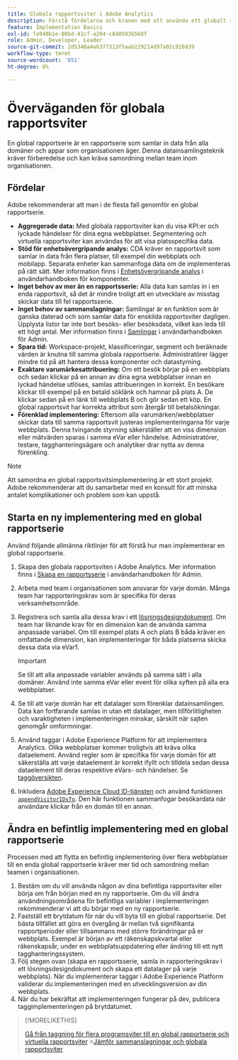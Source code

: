 ```yaml
---
title: Globala rapportsviter i Adobe Analytics
description: Förstå fördelarna och kraven med att använda ett globalt rapporteringsprogram.
feature: Implementation Basics
exl-id: fa949b1e-80bd-41cf-a294-c840503b568f
role: Admin, Developer, Leader
source-git-commit: 2d5348a4a6377313f5aab229214d97a02c826939
workflow-type: tm+mt
source-wordcount: '851'
ht-degree: 0%

---
```


# Överväganden för globala rapportsviter

En global rapportserie är en rapportserie som samlar in data från alla domäner och appar som organisationen äger. Denna datainsamlingsteknik kräver förberedelse och kan kräva samordning mellan team inom organisationen.

## Fördelar

Adobe rekommenderar att man i de flesta fall genomför en global rapportserie.

* **Aggregerade data:** Med globala rapportsviter kan du visa KPI:er och lyckade händelser för dina egna webbplatser. Segmentering och virtuella rapportsviter kan användas för att visa platsspecifika data.
* **Stöd för enhetsövergripande analys:** CDA kräver en rapportsvit som samlar in data från flera platser, till exempel din webbplats och mobilapp. Separata enheter kan sammanfoga data om de implementeras på rätt sätt. Mer information finns i [Enhetsövergripande analys](../../components/cda/overview.md) i användarhandboken för komponenter.
* **Inget behov av mer än en rapportsserie:** Alla data kan samlas in i en enda rapportsvit, så det är mindre troligt att en utvecklare av misstag skickar data till fel rapportsserie.
* **Inget behov av sammanslagningar:** Samlingar är en funktion som är ganska daterad och som samlar data för enskilda rapportsviter dagligen. Upplysta listor tar inte bort besöks- eller besöksdata, vilket kan leda till ett högt antal. Mer information finns i [Samlingar](../../admin/tools/manage-rs/rollup-report-suite.md) i användarhandboken för Admin.
* **Spara tid:** Workspace-projekt, klassificeringar, segment och beräknade värden är knutna till samma globala rapportserie. Administratörer lägger mindre tid på att hantera dessa komponenter och datastyrning.
* **Exaktare varumärkesattribuering:** Om ett besök börjar på en webbplats och sedan klickar på en annan av dina egna webbplatser innan en lyckad händelse utlöses, samlas attribueringen in korrekt. En besökare klickar till exempel på en betald söklänk och hamnar på plats A. De klickar sedan på en länk till webbplats B och gör sedan ett köp. En global rapportsvit har korrekta attribut som återgår till betalsökningar.
* **Förenklad implementering:** Eftersom alla varumärken/webbplatser skickar data till samma rapportsvit justeras implementeringarna för varje webbplats. Denna tvingande styrning säkerställer att en viss dimension eller mätvärden sparas i samma eVar eller händelse. Administratörer, testare, tagghanteringsägare och analytiker drar nytta av denna förenkling.

>[!NOTE]
>
>Att samordna en global rapportsvitsimplementering är ett stort projekt. Adobe rekommenderar att du samarbetar med en konsult för att minska antalet komplikationer och problem som kan uppstå.

## Starta en ny implementering med en global rapportserie

Använd följande allmänna riktlinjer för att förstå hur man implementerar en global rapportserie.

1. Skapa den globala rapportsviten i Adobe Analytics. Mer information finns i [Skapa en rapportsserie](/help/admin/tools/manage-rs/new-rs/t-create-a-report-suite.md) i användarhandboken för Admin.
1. Arbeta med team i organisationen som ansvarar för varje domän. Många team har rapporteringskrav som är specifika för deras verksamhetsområde.
1. Registrera och samla alla dessa krav i ett [lösningsdesigndokument](solution-design.md). Om team har liknande krav för en dimension kan de använda samma anpassade variabel. Om till exempel plats A och plats B båda kräver en omfattande dimension, kan implementeringar för båda platserna skicka dessa data via eVar1.

   >[!IMPORTANT]
   >
   >Se till att alla anpassade variabler används på samma sätt i alla domäner. Använd inte samma eVar eller event för olika syften på alla era webbplatser.
1. Se till att varje domän har ett datalager som förenklar datainsamlingen. Data kan fortfarande samlas in utan ett datalager, men tillförlitligheten och varaktigheten i implementeringen minskar, särskilt när sajten genomgår omformningar.
1. Använd taggar i Adobe Experience Platform för att implementera Analytics. Olika webbplatser kommer troligtvis att kräva olika dataelement. Använd regler som är specifika för varje domän för att säkerställa att varje dataelement är korrekt ifyllt och tilldela sedan dessa dataelement till deras respektive eVars- och händelser. Se [taggöversikten](https://experienceleague.adobe.com/docs/experience-platform/tags/home.html?lang=sv-SE).
1. Inkludera [Adobe Experience Cloud ID-tjänsten](https://experienceleague.adobe.com/docs/id-service/using/home.html?lang=sv-SE) och använd funktionen [`appendVisitorIDsTo`](https://experienceleague.adobe.com/docs/id-service/using/id-service-api/methods/appendvisitorid.html?lang=sv-SE). Den här funktionen sammanfogar besökardata när användare klickar från en domän till en annan.

## Ändra en befintlig implementering med en global rapportserie

Processen med att flytta en befintlig implementering över flera webbplatser till en enda global rapportserie kräver mer tid och samordning mellan teamen i organisationen.

1. Bestäm om du vill använda någon av dina befintliga rapportsviter eller börja om från början med en ny rapportserie. Om du vill ändra användningsområdena för befintliga variabler i implementeringen rekommenderar vi att du börjar med en ny rapportserie.
2. Fastställ ett brytdatum för när du vill byta till en global rapportserie. Det bästa tillfället att göra en övergång är mellan två signifikanta rapportperioder eller tillsammans med större förändringar på er webbplats. Exempel är början av ett räkenskapskvartal eller räkenskapsår, under en webbplatsuppdatering eller ändring till ett nytt tagghanteringssystem.
3. Följ stegen ovan (skapa en rapportsserie, samla in rapporteringskrav i ett lösningsdesigndokument och skapa ett datalager på varje webbplats). När du implementerar taggar i Adobe Experience Platform validerar du implementeringen med en utvecklingsversion av din webbplats.
4. När du har bekräftat att implementeringen fungerar på dev, publicera taggimplementeringen på brytdatumet.

>[!MORELIKETHIS]
>
>[Gå från taggning för flera programsviter till en global rapportserie och virtuella rapportsviter](../../components/vrs/vrs-considerations.md)
>&#x200B;>[Jämför sammanslagningar och globala rapportsviter ](../../admin/tools/manage-rs/rollup-report-suite.md)
